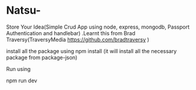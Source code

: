 # Natsu-
Store Your Idea(Simple Crud App using node, express, mongodb, Passport Authentication and handlebar)  .Learnt this from Brad Traversy(TraversyMedia https://github.com/bradtraversy )


install all the package using 
npm install (it will install all the necessary package from package-json)







Run using 


npm run dev

